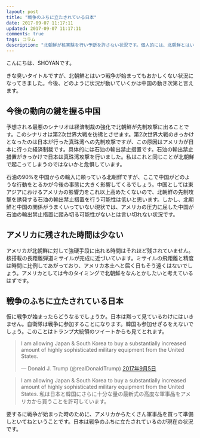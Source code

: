 ```yaml
---
layout: post
title: "戦争のふちに立たされている日本"
date: 2017-09-07 11:17:11
updated: 2017-09-07 11:17:11
comments: true
tags: コラム
description: "北朝鮮が核実験を行い予断を許さない状況です。個人的には、北朝鮮とはいつ戦争が始まってもおかしくない状況だと思っています。今後、どのように状況が動いていくかは中国の動き次第と言えます。"
---
```


こんにちは、SHOYANです。

きな臭いタイトルですが、北朝鮮とはいつ戦争が始まってもおかしくない状況になってきました。今後、どのように状況が動いていくかは中国の動き次第と言えます。

## 今後の動向の鍵を握る中国

予想される最悪のシナリオは経済制裁の強化で北朝鮮が先制攻撃に出ることです。このシナリオは第2次世界大戦を彷彿とさせます。第2次世界大戦のきっかけとなったのは日本が行った真珠湾への先制攻撃ですが、この原因はアメリカが日本に行った経済制裁です。具体的には石油の輸出禁止措置です。石油の輸出禁止措置がきっかけで日本は真珠湾攻撃を行いました。私はこれと同じことが北朝鮮で起こってしまうのではないかと危惧しています。

石油の90%を中国からの輸入に頼っている北朝鮮ですが、ここで中国がどのような行動をとるかが今後の事態に大きく影響してくるでしょう。中国としては東アジアにおけるアメリカの影響力をこれ以上高めたくないので、北朝鮮の先制攻撃を誘発する石油の輸出禁止措置を行う可能性は低いと思います。しかし、北朝鮮と中国の関係がうまくいっていない現状では、アメリカの圧力に屈した中国が石油の輸出禁止措置に踏み切る可能性がないとは言い切れない状況です。

## アメリカに残された時間は少ない

アメリカが北朝鮮に対して強硬手段に出れる時間はそれほど残されていません。核搭載の長距離弾道ミサイルが完成に近づいています。ミサイルの飛距離と精度は時間に比例してあがっており、アメリカ本土へと届く日もそう遠くはないでしょう。アメリカとしては今のタイミングで北朝鮮をなんとかしたいと考えているはずです。

## 戦争のふちに立たされている日本

仮に戦争が始まったらどうなるでしょうか。日本は黙って見ているわけにはいきません。自衛隊は戦争に参加することになります。韓国も参加せざるをえないでしょう。このことはトランプ大統領のツイートからも見てとれます。

<blockquote class="twitter-tweet" data-lang="ja"><p lang="en" dir="ltr">I am allowing Japan &amp; South Korea to buy a substantially increased amount of highly sophisticated military equipment from the United States.</p>&mdash; Donald J. Trump (@realDonaldTrump) <a href="https://twitter.com/realDonaldTrump/status/905047095488516098">2017年9月5日</a></blockquote>
<script async src="//platform.twitter.com/widgets.js" charset="utf-8"></script>

> I am allowing Japan & South Korea to buy a substantially increased amount of highly sophisticated military equipment from the United States.
私は日本と韓国にさらに十分な量の最新式の高度な軍事品をアメリカから買うことを許可しています。

要するに戦争が始まった時のために、アメリカからたくさん軍事品を買って準備しといてねということです。日本は戦争のふちに立たされているのが現在の状況です。
